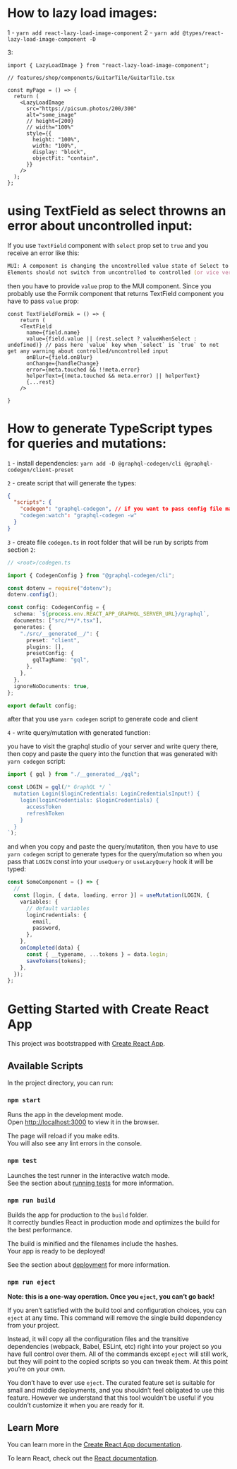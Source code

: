 # How to lazy load images:

1 - `yarn add react-lazy-load-image-component`
2 - `yarn add @types/react-lazy-load-image-component -D`

3:

```tsx
import { LazyLoadImage } from "react-lazy-load-image-component";

// features/shop/components/GuitarTile/GuitarTile.tsx

const myPage = () => {
  return (
    <LazyLoadImage
      src="https://picsum.photos/200/300"
      alt="some_image"
      // height={200}
      // width="100%"
      style={{
        height: "100%",
        width: "100%",
        display: "block",
        objectFit: "contain",
      }}
    />
  );
};
```

# using TextField as select throwns an error about uncontrolled input:

If you use `TextField` component with `select` prop set to `true` and you receive an error like this:

```zsh
MUI: A component is changing the uncontrolled value state of Select to be controlled.
Elements should not switch from uncontrolled to controlled (or vice versa).

```

then you have to provide `value` prop to the MUI component. Since you probably use the Formik component that returns TextField component you have to pass `value` prop:

```tsx
const TextFieldFormik = () => {
    return (
    <TextField
      name={field.name}
      value={field.value || (rest.select ? valueWhenSelect : undefined)} // pass here `value` key when `select` is `true` to not get any warning about controlled/uncontrolled input
      onBlur={field.onBlur}
      onChange={handleChange}
      error={meta.touched && !!meta.error}
      helperText={(meta.touched && meta.error) || helperText}
      {...rest}
    />

}
```

# How to generate TypeScript types for queries and mutations:

`1` - install dependencies: `yarn add -D @graphql-codegen/cli @graphql-codegen/client-preset`

`2` - create script that will generate the types:

```json
{
  "scripts": {
    "codegen": "graphql-codegen", // if you want to pass config file make the script value: "graphql-codegen --config codegen.ts"
    "codegen:watch": "graphql-codegen -w"
  }
}
```

`3` - create file `codegen.ts` in root folder that will be run by scripts from section `2`:

```ts
// <root>/codegen.ts

import { CodegenConfig } from "@graphql-codegen/cli";

const dotenv = require("dotenv");
dotenv.config();

const config: CodegenConfig = {
  schema: `${process.env.REACT_APP_GRAPHQL_SERVER_URL}/graphql`,
  documents: ["src/**/*.tsx"],
  generates: {
    "./src/__generated__/": {
      preset: "client",
      plugins: [],
      presetConfig: {
        gqlTagName: "gql",
      },
    },
  },
  ignoreNoDocuments: true,
};

export default config;
```

after that you use `yarn codegen` script to generate code and client

`4` - write query/mutation with generated function:

you have to visit the graphql studio of your server and write query there, then copy and paste the query into the function that was generated with `yarn codegen` script:

```ts
import { gql } from "./__generated__/gql";

const LOGIN = gql(/* GraphQL */ `
  mutation Login($loginCredentials: LoginCredentialsInput!) {
    login(loginCredentials: $loginCredentials) {
      accessToken
      refreshToken
    }
  }
`);
```

and when you copy and paste the query/mutatiton, then you have to use `yarn codegen` script to generate types for the query/mutation so when you pass that `LOGIN` const into your `useQuery` or `useLazyQuery` hook it will be typed:

```ts
const SomeComponent = () => {
  //
  const [login, { data, loading, error }] = useMutation(LOGIN, {
    variables: {
      // default variables
      loginCredentials: {
        email,
        password,
      },
    },
    onCompleted(data) {
      const { __typename, ...tokens } = data.login;
      saveTokens(tokens);
    },
  });
};
```

# Getting Started with Create React App

This project was bootstrapped with [Create React App](https://github.com/facebook/create-react-app).

## Available Scripts

In the project directory, you can run:

### `npm start`

Runs the app in the development mode.\
Open [http://localhost:3000](http://localhost:3000) to view it in the browser.

The page will reload if you make edits.\
You will also see any lint errors in the console.

### `npm test`

Launches the test runner in the interactive watch mode.\
See the section about [running tests](https://facebook.github.io/create-react-app/docs/running-tests) for more information.

### `npm run build`

Builds the app for production to the `build` folder.\
It correctly bundles React in production mode and optimizes the build for the best performance.

The build is minified and the filenames include the hashes.\
Your app is ready to be deployed!

See the section about [deployment](https://facebook.github.io/create-react-app/docs/deployment) for more information.

### `npm run eject`

**Note: this is a one-way operation. Once you `eject`, you can’t go back!**

If you aren’t satisfied with the build tool and configuration choices, you can `eject` at any time. This command will remove the single build dependency from your project.

Instead, it will copy all the configuration files and the transitive dependencies (webpack, Babel, ESLint, etc) right into your project so you have full control over them. All of the commands except `eject` will still work, but they will point to the copied scripts so you can tweak them. At this point you’re on your own.

You don’t have to ever use `eject`. The curated feature set is suitable for small and middle deployments, and you shouldn’t feel obligated to use this feature. However we understand that this tool wouldn’t be useful if you couldn’t customize it when you are ready for it.

## Learn More

You can learn more in the [Create React App documentation](https://facebook.github.io/create-react-app/docs/getting-started).

To learn React, check out the [React documentation](https://reactjs.org/).

